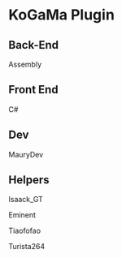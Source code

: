 # KoGaMa Plugin

## Back-End
Assembly

## Front End
C#

## Dev
MauryDev

## Helpers
Isaack_GT

Eminent

Tiaofofao

Turista264
